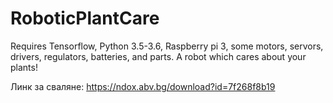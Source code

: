 # RoboticPlantCare

Requires Tensorflow, Python 3.5-3.6, Raspberry pi 3, some motors, servors, drivers, regulators, batteries, and parts.
A robot which cares about your plants!

Линк за сваляне: https://ndox.abv.bg/download?id=7f268f8b19
